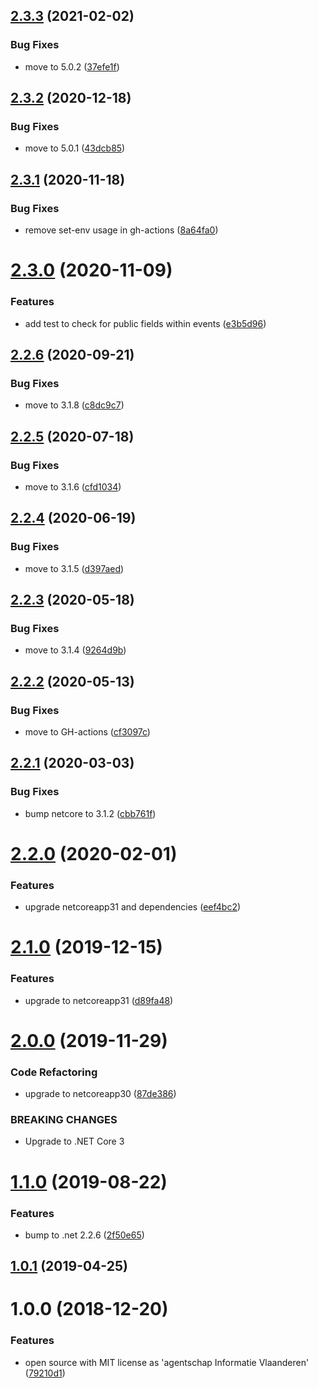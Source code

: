 ## [2.3.3](https://github.com/informatievlaanderen/infrastructure-tests/compare/v2.3.2...v2.3.3) (2021-02-02)


### Bug Fixes

* move to 5.0.2 ([37efe1f](https://github.com/informatievlaanderen/infrastructure-tests/commit/37efe1f8ffda949b64b0500d13fba808cfb3aaf2))

## [2.3.2](https://github.com/informatievlaanderen/infrastructure-tests/compare/v2.3.1...v2.3.2) (2020-12-18)


### Bug Fixes

* move to 5.0.1 ([43dcb85](https://github.com/informatievlaanderen/infrastructure-tests/commit/43dcb85db77519f4da2d2ef9333e79b84f63648f))

## [2.3.1](https://github.com/informatievlaanderen/infrastructure-tests/compare/v2.3.0...v2.3.1) (2020-11-18)


### Bug Fixes

* remove set-env usage in gh-actions ([8a64fa0](https://github.com/informatievlaanderen/infrastructure-tests/commit/8a64fa011e1e410f360136ea3caa6a87a8b84901))

# [2.3.0](https://github.com/informatievlaanderen/infrastructure-tests/compare/v2.2.6...v2.3.0) (2020-11-09)


### Features

* add test to check for public fields within events ([e3b5d96](https://github.com/informatievlaanderen/infrastructure-tests/commit/e3b5d96b3a2a6deded2e951e2dcc1a4a772f9e2c))

## [2.2.6](https://github.com/informatievlaanderen/infrastructure-tests/compare/v2.2.5...v2.2.6) (2020-09-21)


### Bug Fixes

* move to 3.1.8 ([c8dc9c7](https://github.com/informatievlaanderen/infrastructure-tests/commit/c8dc9c7b5054758a45ae3559de3f9831c6a52f30))

## [2.2.5](https://github.com/informatievlaanderen/infrastructure-tests/compare/v2.2.4...v2.2.5) (2020-07-18)


### Bug Fixes

* move to 3.1.6 ([cfd1034](https://github.com/informatievlaanderen/infrastructure-tests/commit/cfd1034788e2cb5afb15f77de02a9b3072b7b95c))

## [2.2.4](https://github.com/informatievlaanderen/infrastructure-tests/compare/v2.2.3...v2.2.4) (2020-06-19)


### Bug Fixes

* move to 3.1.5 ([d397aed](https://github.com/informatievlaanderen/infrastructure-tests/commit/d397aed8d778d594546ed44bf7a63db0d5394820))

## [2.2.3](https://github.com/informatievlaanderen/infrastructure-tests/compare/v2.2.2...v2.2.3) (2020-05-18)


### Bug Fixes

* move to 3.1.4 ([9264d9b](https://github.com/informatievlaanderen/infrastructure-tests/commit/9264d9b71d5a4e16ad470f6b0a3b1127f48d8ffb))

## [2.2.2](https://github.com/informatievlaanderen/infrastructure-tests/compare/v2.2.1...v2.2.2) (2020-05-13)


### Bug Fixes

* move to GH-actions ([cf3097c](https://github.com/informatievlaanderen/infrastructure-tests/commit/cf3097ccdc6a2c0855779345d27b7b6a48afb12e))

## [2.2.1](https://github.com/informatievlaanderen/infrastructure-tests/compare/v2.2.0...v2.2.1) (2020-03-03)


### Bug Fixes

* bump netcore to 3.1.2 ([cbb761f](https://github.com/informatievlaanderen/infrastructure-tests/commit/cbb761f287d9bbea6f50888e7b9bbbb7d78c91cb))

# [2.2.0](https://github.com/informatievlaanderen/infrastructure-tests/compare/v2.1.0...v2.2.0) (2020-02-01)


### Features

* upgrade netcoreapp31 and dependencies ([eef4bc2](https://github.com/informatievlaanderen/infrastructure-tests/commit/eef4bc24655f8ba02652ed6f9a5460f628e82b5f))

# [2.1.0](https://github.com/informatievlaanderen/infrastructure-tests/compare/v2.0.0...v2.1.0) (2019-12-15)


### Features

* upgrade to netcoreapp31 ([d89fa48](https://github.com/informatievlaanderen/infrastructure-tests/commit/d89fa48ba6d16ea640a2130da29e84a8c0d3a406))

# [2.0.0](https://github.com/informatievlaanderen/infrastructure-tests/compare/v1.1.0...v2.0.0) (2019-11-29)


### Code Refactoring

* upgrade to netcoreapp30 ([87de386](https://github.com/informatievlaanderen/infrastructure-tests/commit/87de386))


### BREAKING CHANGES

* Upgrade to .NET Core 3

# [1.1.0](https://github.com/informatievlaanderen/infrastructure-tests/compare/v1.0.1...v1.1.0) (2019-08-22)


### Features

* bump to .net 2.2.6 ([2f50e65](https://github.com/informatievlaanderen/infrastructure-tests/commit/2f50e65))

## [1.0.1](https://github.com/informatievlaanderen/infrastructure-tests/compare/v1.0.0...v1.0.1) (2019-04-25)

# 1.0.0 (2018-12-20)


### Features

* open source with MIT license as 'agentschap Informatie Vlaanderen' ([79210d1](https://github.com/informatievlaanderen/infrastructure-tests/commit/79210d1))
